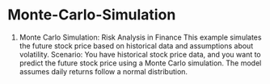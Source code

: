 # Monte-Carlo-Simulation
1. Monte Carlo Simulation: Risk Analysis in Finance This example simulates the future stock price based on historical data and assumptions about volatility.  Scenario: You have historical stock price data, and you want to predict the future stock price using a Monte Carlo simulation. The model assumes daily returns follow a normal distribution.
